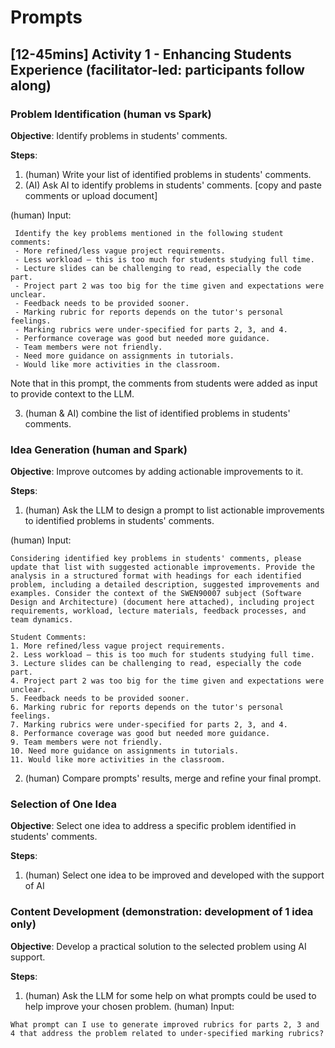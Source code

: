 # Prompts

## [12-45mins] Activity 1 - Enhancing Students Experience (facilitator-led: participants follow along) 
  
### Problem Identification (human vs Spark)

**Objective**: Identify problems in students' comments.

**Steps**:
1. (human) Write your list of identified problems in students' comments.
2. (AI) Ask AI to identify problems in students' comments. [copy and paste comments or upload document]
 
  (human) Input:   

```
 Identify the key problems mentioned in the following student comments:
 - More refined/less vague project requirements.
 - Less workload – this is too much for students studying full time.
 - Lecture slides can be challenging to read, especially the code part.
 - Project part 2 was too big for the time given and expectations were unclear.
 - Feedback needs to be provided sooner.
 - Marking rubric for reports depends on the tutor's personal feelings.
 - Marking rubrics were under-specified for parts 2, 3, and 4.
 - Performance coverage was good but needed more guidance.
 - Team members were not friendly.
 - Need more guidance on assignments in tutorials.
 - Would like more activities in the classroom.
```
  
  Note that in this prompt, the comments from students were added as input to provide context to the LLM.

3. (human & AI) combine the list of identified problems in students' comments.


### Idea Generation (human and Spark)

**Objective**: Improve outcomes by adding actionable improvements to it.

**Steps**:
1. (human) Ask the LLM to design a prompt to list actionable improvements to identified problems in students' comments.

  (human) Input:

```
Considering identified key problems in students' comments, please update that list with suggested actionable improvements. Provide the analysis in a structured format with headings for each identified problem, including a detailed description, suggested improvements and examples. Consider the context of the SWEN90007 subject (Software Design and Architecture) (document here attached), including project requirements, workload, lecture materials, feedback processes, and team dynamics.

Student Comments:
1. More refined/less vague project requirements.
2. Less workload – this is too much for students studying full time.
3. Lecture slides can be challenging to read, especially the code part.
4. Project part 2 was too big for the time given and expectations were unclear.
5. Feedback needs to be provided sooner.
6. Marking rubric for reports depends on the tutor's personal feelings.
7. Marking rubrics were under-specified for parts 2, 3, and 4.
8. Performance coverage was good but needed more guidance.
9. Team members were not friendly.
10. Need more guidance on assignments in tutorials.
11. Would like more activities in the classroom.
```

2. (human) Compare prompts' results, merge and refine your final prompt.  

### Selection of One Idea 

**Objective**: Select one idea to address a specific problem identified in students' comments.

**Steps**:
1. (human) Select one idea to be improved and developed with the support of AI

### Content Development (demonstration: development of 1 idea only)

**Objective**: Develop a practical solution to the selected problem using AI support.

**Steps**:
1. (human) Ask the LLM for some help on what prompts could be used to help improve your chosen problem.
  (human) Input:

```text
What prompt can I use to generate improved rubrics for parts 2, 3 and 4 that address the problem related to under-specified marking rubrics?
```
